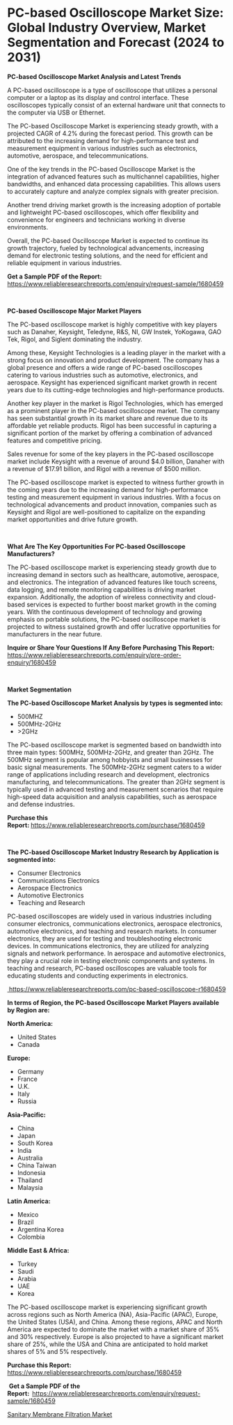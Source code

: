 <p><h1>PC-based Oscilloscope Market Size: Global Industry Overview, Market Segmentation and Forecast (2024 to 2031)</h1></p><p><strong>PC-based Oscilloscope Market Analysis and Latest Trends</strong></p>
<p><p>A PC-based oscilloscope is a type of oscilloscope that utilizes a personal computer or a laptop as its display and control interface. These oscilloscopes typically consist of an external hardware unit that connects to the computer via USB or Ethernet.</p><p>The PC-based Oscilloscope Market is experiencing steady growth, with a projected CAGR of 4.2% during the forecast period. This growth can be attributed to the increasing demand for high-performance test and measurement equipment in various industries such as electronics, automotive, aerospace, and telecommunications. </p><p>One of the key trends in the PC-based Oscilloscope Market is the integration of advanced features such as multichannel capabilities, higher bandwidths, and enhanced data processing capabilities. This allows users to accurately capture and analyze complex signals with greater precision.</p><p>Another trend driving market growth is the increasing adoption of portable and lightweight PC-based oscilloscopes, which offer flexibility and convenience for engineers and technicians working in diverse environments.</p><p>Overall, the PC-based Oscilloscope Market is expected to continue its growth trajectory, fueled by technological advancements, increasing demand for electronic testing solutions, and the need for efficient and reliable equipment in various industries.</p></p>
<p><strong>Get a Sample PDF of the Report:&nbsp;</strong> <a href="https://www.reliableresearchreports.com/enquiry/request-sample/1680459">https://www.reliableresearchreports.com/enquiry/request-sample/1680459</a></p>
<p>&nbsp;</p>
<p><strong>PC-based Oscilloscope Major Market Players</strong></p>
<p><p>The PC-based oscilloscope market is highly competitive with key players such as Danaher, Keysight, Teledyne, R&S, NI, GW Instek, YoKogawa, GAO Tek, Rigol, and Siglent dominating the industry. </p><p>Among these, Keysight Technologies is a leading player in the market with a strong focus on innovation and product development. The company has a global presence and offers a wide range of PC-based oscilloscopes catering to various industries such as automotive, electronics, and aerospace. Keysight has experienced significant market growth in recent years due to its cutting-edge technologies and high-performance products.</p><p>Another key player in the market is Rigol Technologies, which has emerged as a prominent player in the PC-based oscilloscope market. The company has seen substantial growth in its market share and revenue due to its affordable yet reliable products. Rigol has been successful in capturing a significant portion of the market by offering a combination of advanced features and competitive pricing.</p><p>Sales revenue for some of the key players in the PC-based oscilloscope market include Keysight with a revenue of around $4.0 billion, Danaher with a revenue of $17.91 billion, and Rigol with a revenue of $500 million. </p><p>The PC-based oscilloscope market is expected to witness further growth in the coming years due to the increasing demand for high-performance testing and measurement equipment in various industries. With a focus on technological advancements and product innovation, companies such as Keysight and Rigol are well-positioned to capitalize on the expanding market opportunities and drive future growth.</p></p>
<p>&nbsp;</p>
<p><strong>What Are The Key Opportunities For PC-based Oscilloscope Manufacturers?</strong></p>
<p><p>The PC-based oscilloscope market is experiencing steady growth due to increasing demand in sectors such as healthcare, automotive, aerospace, and electronics. The integration of advanced features like touch screens, data logging, and remote monitoring capabilities is driving market expansion. Additionally, the adoption of wireless connectivity and cloud-based services is expected to further boost market growth in the coming years. With the continuous development of technology and growing emphasis on portable solutions, the PC-based oscilloscope market is projected to witness sustained growth and offer lucrative opportunities for manufacturers in the near future.</p></p>
<p><strong>Inquire or Share Your Questions If Any Before Purchasing This Report:</strong> <a href="https://www.reliableresearchreports.com/enquiry/pre-order-enquiry/1680459">https://www.reliableresearchreports.com/enquiry/pre-order-enquiry/1680459</a></p>
<p>&nbsp;</p>
<p><strong>Market Segmentation</strong></p>
<p><strong>The PC-based Oscilloscope Market Analysis by types is segmented into:</strong></p>
<p><ul><li>500MHZ</li><li>500MHz-2GHz</li><li>>2GHz</li></ul></p>
<p><p>The PC-based oscilloscope market is segmented based on bandwidth into three main types: 500MHz, 500MHz-2GHz, and greater than 2GHz. The 500MHz segment is popular among hobbyists and small businesses for basic signal measurements. The 500MHz-2GHz segment caters to a wider range of applications including research and development, electronics manufacturing, and telecommunications. The greater than 2GHz segment is typically used in advanced testing and measurement scenarios that require high-speed data acquisition and analysis capabilities, such as aerospace and defense industries.</p></p>
<p><strong>Purchase this Report:&nbsp;</strong><a href="https://www.reliableresearchreports.com/purchase/1680459">https://www.reliableresearchreports.com/purchase/1680459</a></p>
<p>&nbsp;</p>
<p><strong>The PC-based Oscilloscope Market Industry Research by Application is segmented into:</strong></p>
<p><ul><li>Consumer Electronics</li><li>Communications Electronics</li><li>Aerospace Electronics</li><li>Automotive Electronics</li><li>Teaching and Research</li></ul></p>
<p><p>PC-based oscilloscopes are widely used in various industries including consumer electronics, communications electronics, aerospace electronics, automotive electronics, and teaching and research markets. In consumer electronics, they are used for testing and troubleshooting electronic devices. In communications electronics, they are utilized for analyzing signals and network performance. In aerospace and automotive electronics, they play a crucial role in testing electronic components and systems. In teaching and research, PC-based oscilloscopes are valuable tools for educating students and conducting experiments in electronics.</p></p>
<p><a href="https://www.reliableresearchreports.com/pc-based-oscilloscope-r1680459">&nbsp;https://www.reliableresearchreports.com/pc-based-oscilloscope-r1680459</a></p>
<p><strong>In terms of Region, the PC-based Oscilloscope Market Players available by Region are:</strong></p>
<p>
    <p> <strong> North America: </strong>
        <ul>
            <li>United States</li>
            <li>Canada</li>
        </ul>
        </p> 
    <p> <strong> Europe: </strong>
        <ul>
            <li>Germany</li>
            <li>France</li>
            <li>U.K.</li>
            <li>Italy</li>
            <li>Russia</li>
        </ul>
        </p> 
    <p> <strong> Asia-Pacific: </strong>
        <ul>
            <li>China</li>
            <li>Japan</li>
            <li>South Korea</li>
            <li>India</li>
            <li>Australia</li>
            <li>China Taiwan</li>
            <li>Indonesia</li>
            <li>Thailand</li>
            <li>Malaysia</li>
        </ul>
        </p> 
    <p> <strong> Latin America: </strong>
        <ul>
            <li>Mexico</li>
            <li>Brazil</li>
            <li>Argentina Korea</li>
            <li>Colombia</li>
        </ul>
        </p> 
    <p> <strong> Middle East & Africa: </strong>
        <ul>
            <li>Turkey</li>
            <li>Saudi</li>
            <li>Arabia</li>
            <li>UAE</li>
            <li>Korea</li>
        </ul>
    </p>
    </p>
<p><p>The PC-based oscilloscope market is experiencing significant growth across regions such as North America (NA), Asia-Pacific (APAC), Europe, the United States (USA), and China. Among these regions, APAC and North America are expected to dominate the market with a market share of 35% and 30% respectively. Europe is also projected to have a significant market share of 25%, while the USA and China are anticipated to hold market shares of 5% and 5% respectively.</p></p>
<p><strong>Purchase this Report: </strong><a href="https://www.reliableresearchreports.com/purchase/1680459">https://www.reliableresearchreports.com/purchase/1680459</a></p>
<p>&nbsp;<strong>Get a Sample PDF of the Report:&nbsp;&nbsp;</strong><a href="https://www.reliableresearchreports.com/enquiry/request-sample/1680459">https://www.reliableresearchreports.com/enquiry/request-sample/1680459</a></p>
<p><strong></strong></p>
<p><p><a href="https://github.com/fernandomillshz/Market-Research-Report-List-1/blob/main/sanitary-membrane-filtration-market.md">Sanitary Membrane Filtration Market</a></p></p>